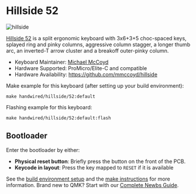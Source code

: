 # Hillside 52

![hillside](https://imgur.com/erJPjvrh.png)

[Hillside 52](https://github.com/mmccoyd/hillside)
 is a split ergonomic keyboard with 3x6+3+5 choc-spaced keys,
 splayed ring and pinky columns, aggressive column stagger,
 a longer thumb arc, an inverted-T arrow cluster and a breakoff outer-pinky column.

* Keyboard Maintainer: [Michael McCoyd](https://github.com/mmccoyd)
* Hardware Supported: ProMicro/Elite-C and compatible
* Hardware Availability: https://github.com/mmccoyd/hillside

Make example for this keyboard (after setting up your build environment):

    make handwired/hillside/52:default

Flashing example for this keyboard:

    make handwired/hillside/52:default:flash

## Bootloader

Enter the bootloader by either:

* **Physical reset button**: Briefly press the button on the front of the PCB.
* **Keycode in layout**: Press the key mapped to `RESET` if it is available

See the [build environment setup](https://docs.qmk.fm/#/getting_started_build_tools) and the [make instructions](https://docs.qmk.fm/#/getting_started_make_guide) for more information. Brand new to QMK? Start with our [Complete Newbs Guide](https://docs.qmk.fm/#/newbs).
